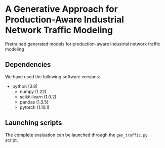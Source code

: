 # A Generative Approach for Production-Aware Industrial Network Traffic Modeling
Pretrained generated models for production-aware industrial network traffic modeling

## Dependencies
We have used the following software versions:
- python (3.8)
  - numpy (1.22)
  - scikit-learn (1.0.2)
  - pandas (1.3.5)
  - pytorch (1.10.1)
  
## Launching scripts
The complete evaluation can be launched through the `gen_traffic.py` script.
